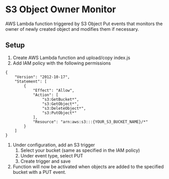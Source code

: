# S3 Object Owner Monitor
AWS Lambda function triggered by S3 Object Put events that monitors the owner of newly created object and modifies them if necessary.

## Setup
1. Create AWS Lambda function and upload/copy index.js
1. Add IAM policy with the following permissions
```
{
    "Version": "2012-10-17",
    "Statement": [
        {
            "Effect": "Allow",
            "Action": [
                "s3:GetBucket*",
                "s3:GetObject*",
                "s3:DeleteObject*",
                "s3:PutObject*"
            ],
            "Resource": "arn:aws:s3:::{YOUR_S3_BUCKET_NAME}/*"
        }
    ]
}
```
1. Under configuration, add an S3 trigger
    1. Select your bucket (same as specified in the IAM policy)
    1. Under event type, select PUT
    1. Create trigger and save
1. Function will now be activated when objects are added to the specified bucket with a PUT event.
